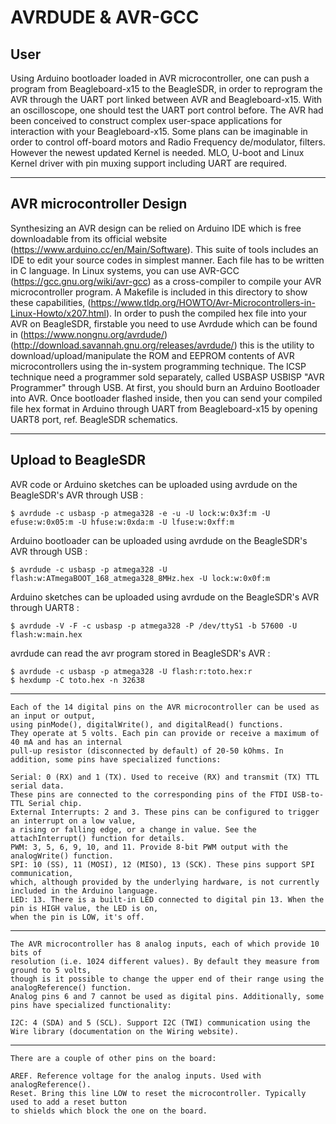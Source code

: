 
# AVRDUDE & AVR-GCC

## User
Using Arduino bootloader loaded in AVR microcontroller, one can push a program from Beagleboard-x15 to the BeagleSDR, in order to reprogram the AVR through the UART port linked between AVR and Beagleboard-x15. With an oscilloscope, one should test the UART port control before. The AVR had been conceived to construct complex user-space applications for interaction with your Beagleboard-x15. Some plans can be imaginable in order to control off-board motors and Radio Frequency de/modulator, filters. However the newest updated Kernel is needed. MLO, U-boot and Linux Kernel driver with pin muxing support including UART are required.

------

## AVR microcontroller Design
Synthesizing an AVR design can be relied on Arduino IDE which is free downloadable from its official website (https://www.arduino.cc/en/Main/Software). This suite of tools includes an IDE to edit your source codes in simplest manner. Each file has to be written in C language. In Linux systems, you can use AVR-GCC (https://gcc.gnu.org/wiki/avr-gcc) as a cross-compiler to compile your AVR microcontroller program. A Makefile is included in this directory to show these capabilities, (https://www.tldp.org/HOWTO/Avr-Microcontrollers-in-Linux-Howto/x207.html). In order to push the compiled hex file into your AVR on BeagleSDR, firstable you need to use Avrdude which can be found in (https://www.nongnu.org/avrdude/) (http://download.savannah.gnu.org/releases/avrdude/) this is the utility to download/upload/manipulate the ROM and EEPROM contents of AVR microcontrollers using the in-system programming technique. The ICSP technique need a programmer sold separately, called USBASP USBISP "AVR Programmer" through USB. At first, you should burn an Arduino Bootloader into AVR. Once bootloader flashed inside, then you can send your compiled file hex format in Arduino through UART from Beagleboard-x15 by opening UART8 port, ref. BeagleSDR schematics.

------

## Upload to BeagleSDR
AVR code or Arduino sketches can be uploaded using avrdude on the BeagleSDR's AVR through USB :

	$ avrdude -c usbasp -p atmega328 -e -u -U lock:w:0x3f:m -U efuse:w:0x05:m -U hfuse:w:0xda:m -U lfuse:w:0xff:m

Arduino bootloader can be uploaded using avrdude on the BeagleSDR's AVR through USB :

	$ avrdude -c usbasp -p atmega328 -U flash:w:ATmegaBOOT_168_atmega328_8MHz.hex -U lock:w:0x0f:m

Arduino sketches can be uploaded using avrdude on the BeagleSDR's AVR through UART8 :

	$ avrdude -V -F -c usbasp -p atmega328 -P /dev/ttyS1 -b 57600 -U flash:w:main.hex

avrdude can read the avr program stored in BeagleSDR's AVR :

	$ avrdude -c usbasp -p atmega328 -U flash:r:toto.hex:r
	$ hexdump -C toto.hex -n 32638
	
------
	
	Each of the 14 digital pins on the AVR microcontroller can be used as an input or output, 
	using pinMode(), digitalWrite(), and digitalRead() functions. 
	They operate at 5 volts. Each pin can provide or receive a maximum of 40 mA and has an internal 
	pull-up resistor (disconnected by default) of 20-50 kOhms. In addition, some pins have specialized functions:

    Serial: 0 (RX) and 1 (TX). Used to receive (RX) and transmit (TX) TTL serial data. 
    These pins are connected to the corresponding pins of the FTDI USB-to-TTL Serial chip.
    External Interrupts: 2 and 3. These pins can be configured to trigger an interrupt on a low value, 
    a rising or falling edge, or a change in value. See the attachInterrupt() function for details.
    PWM: 3, 5, 6, 9, 10, and 11. Provide 8-bit PWM output with the analogWrite() function.
    SPI: 10 (SS), 11 (MOSI), 12 (MISO), 13 (SCK). These pins support SPI communication, 
    which, although provided by the underlying hardware, is not currently included in the Arduino language.
    LED: 13. There is a built-in LED connected to digital pin 13. When the pin is HIGH value, the LED is on, 
    when the pin is LOW, it's off. 
------
	The AVR microcontroller has 8 analog inputs, each of which provide 10 bits of 
	resolution (i.e. 1024 different values). By default they measure from ground to 5 volts, 
	though is it possible to change the upper end of their range using the analogReference() function. 
	Analog pins 6 and 7 cannot be used as digital pins. Additionally, some pins have specialized functionality:

    I2C: 4 (SDA) and 5 (SCL). Support I2C (TWI) communication using the Wire library (documentation on the Wiring website). 
------

	There are a couple of other pins on the board:

    AREF. Reference voltage for the analog inputs. Used with analogReference().
    Reset. Bring this line LOW to reset the microcontroller. Typically used to add a reset button 
    to shields which block the one on the board. 
    
